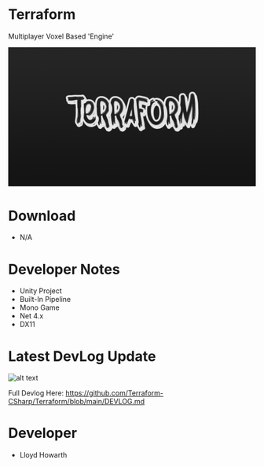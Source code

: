 # Terraform
Multiplayer Voxel Based 'Engine'

![alt text](https://github.com/Terraform-CSharp/Terraform/blob/images/Terraform.png?raw=true)

# Download
- N/A

# Developer Notes
- Unity Project
- Built-In Pipeline
- Mono Game
- Net 4.x
- DX11

# Latest DevLog Update
![alt text](https://github.com/Terraform-CSharp/Terraform/blob/images/8.gif?raw=true)

Full Devlog Here: https://github.com/Terraform-CSharp/Terraform/blob/main/DEVLOG.md

# Developer
- Lloyd Howarth
